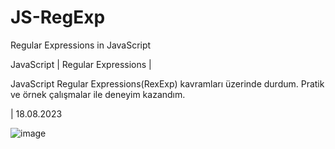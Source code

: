# JS-RegExp
Regular Expressions in JavaScript

JavaScript | Regular Expressions |

JavaScript Regular Expressions(RexExp) kavramları üzerinde durdum. Pratik ve örnek çalışmalar ile deneyim kazandım.

| 18.08.2023

![image](https://github.com/HamzaDogann/JS-RegExp/assets/93007915/4b361553-afff-47e7-8f55-88c5d2bae71c)
